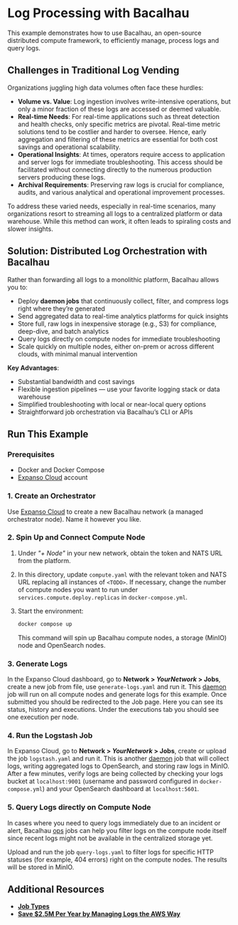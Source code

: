 # Log Processing with Bacalhau

This example demonstrates how to use Bacalhau, an open-source distributed compute framework, to efficiently manage, process logs and query logs.

## Challenges in Traditional Log Vending
Organizations juggling high data volumes often face these hurdles:
 - **Volume vs. Value**: Log ingestion involves write-intensive operations, but only a minor fraction of these logs are accessed or deemed valuable.
 - **Real-time Needs**: For real-time applications such as threat detection and health checks, only specific metrics are pivotal. Real-time metric solutions tend to be costlier and harder to oversee. Hence, early aggregation and filtering of these metrics are essential for both cost savings and operational scalability.
 - **Operational Insights**: At times, operators require access to application and server logs for immediate troubleshooting. This access should be facilitated without connecting directly to the numerous production servers producing these logs.
 - **Archival Requirements**: Preserving raw logs is crucial for compliance, audits, and various analytical and operational improvement processes.

To address these varied needs, especially in real-time scenarios, many organizations resort to streaming all logs to a centralized platform or data warehouse. While this method can work, it often leads to spiraling costs and slower insights.

## Solution: Distributed Log Orchestration with Bacalhau
Rather than forwarding all logs to a monolithic platform, Bacalhau allows you to:
 - Deploy **daemon jobs** that continuously collect, filter, and compress logs right where they’re generated
 - Send aggregated data to real-time analytics platforms for quick insights
 - Store full, raw logs in inexpensive storage (e.g., S3) for compliance, deep-dive, and batch analytics
 - Query logs directly on compute nodes for immediate troubleshooting
 - Scale quickly on multiple nodes, either on-prem or across different clouds, with minimal manual intervention

**Key Advantages**:
 - Substantial bandwidth and cost savings
 - Flexible ingestion pipelines — use your favorite logging stack or data warehouse
 - Simplified troubleshooting with local or near-local query options
 - Straightforward job orchestration via Bacalhau’s CLI or APIs

## Run This Example

### Prerequisites
- Docker and Docker Compose
- [Expanso Cloud](https://cloud.expanso.io) account

### 1. Create an Orchestrator
Use [Expanso Cloud](https://www.cloud.expanso.io/) to create a new Bacalhau network (a managed orchestrator node). Name it however you like.

### 2. Spin Up and Connect Compute Node
1. Under _"+ Node"_ in your new network, obtain the token and NATS URL from the platform.
2. In this directory, update `compute.yaml` with the relevant token and NATS URL replacing all instances of `<TODO>`. If necessary, change the number of compute nodes you want to run under `services.compute.deploy.replicas` in `docker-compose.yml`.

3. Start the environment:
   ```bash
   docker compose up
   ```
   This command will spin up Bacalhau compute nodes, a storage (MinIO) node and OpenSearch nodes.

### 3. Generate Logs
In the Expanso Cloud dashboard, go to **Network > _YourNetwork_ > Jobs**, create a new job from file, use `generate-logs.yaml` and run it. This [daemon](https://docs.bacalhau.org/cli-api/specifications/job/type#daemon-jobs) job will run on all compute nodes and generate logs for this example. Once submitted you should be redirected to the Job page. Here you can see its status, history and executions. Under the executions tab you should see one execution per node.

### 4. Run the Logstash Job
In Expanso Cloud, go to **Network > _YourNetwork_ > Jobs**, create or upload the job `logstash.yaml` and run it. This is another [daemon](https://docs.bacalhau.org/cli-api/specifications/job/type#daemon-jobs) job that will collect logs, writing aggregated logs to OpenSearch, and storing raw logs in MinIO. After a few minutes, verify logs are being collected by checking your logs bucket at `localhost:9001` (username and password configured in `docker-compose.yml`) and your OpenSearch dashboard at `localhost:5601`.

### 5. Query Logs directly on Compute Node
In cases where you need to query logs immediately due to an incident or alert, Bacalhau [ops](https://docs.bacalhau.org/cli-api/specifications/job/type#ops-jobs) jobs can help you filter logs on the compute node itself since recent logs might not be available in the centralized storage yet.

Upload and run the job `query-logs.yaml` to filter logs for specific HTTP statuses (for example, 404 errors) right on the compute nodes. The results will be stored in MinIO.

## Additional Resources
 - [__Job Types__](https://docs.bacalhau.org/cli-api/specifications/job/type) 
 - [__Save $2.5M Per Year by Managing Logs the AWS Way__](https://blog.bacalhau.org/p/save-25m-yoy-by-managing-logs-the?utm_source=publication-search)
